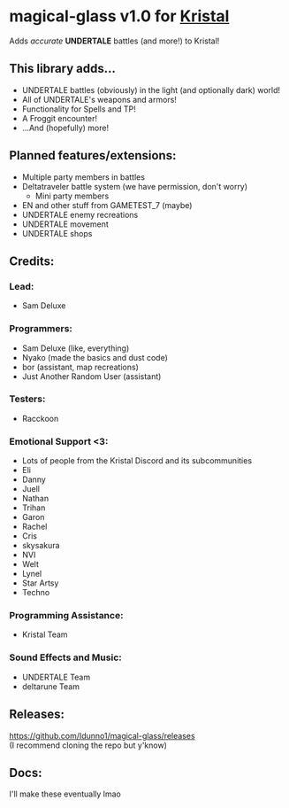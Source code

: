# magical-glass v1.0 for [Kristal](https://github.com/KristalTeam/Kristal)

Adds *accurate* **UNDERTALE** battles (and more!) to Kristal!

## This library adds...
* UNDERTALE battles (obviously) in the light (and optionally dark) world!
* All of UNDERTALE's weapons and armors!
* Functionality for Spells and TP!
* A Froggit encounter!
* ...And (hopefully) more!

## Planned features/extensions:
* Multiple party members in battles
* Deltatraveler battle system (we have permission, don't worry)
  * Mini party members
* EN and other stuff from GAMETEST_7 (maybe)
* UNDERTALE enemy recreations
* UNDERTALE movement
* UNDERTALE shops

## Credits:

### Lead:
* Sam Deluxe

### Programmers:
* Sam Deluxe (like, everything)
* Nyako (made the basics and dust code)
* bor (assistant, map recreations)
* Just Another Random User (assistant)

### Testers:
* Racckoon

### Emotional Support <3:
* Lots of people from the Kristal Discord and its subcommunities
* Eli
* Danny
* Juell
* Nathan
* Trihan
* Garon
* Rachel
* Cris
* skysakura
* NVI
* Welt
* Lynel
* Star Artsy
* Techno

### Programming Assistance:
* Kristal Team

### Sound Effects and Music:
* UNDERTALE Team
* deltarune Team

## Releases:
https://github.com/Idunno1/magical-glass/releases<br>
(I recommend cloning the repo but y'know)

## Docs:
I'll make these eventually lmao
